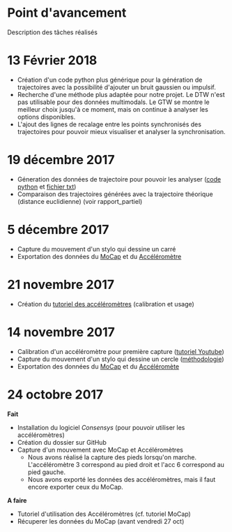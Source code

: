 # Point d'avancement
Description des tâches réalisés

# 13 Février 2018
* Création d'un code python plus générique pour la génération de trajectoires avec la possibilité d'ajouter un bruit gaussien ou impulsif.
* Recherche d'une méthode plus adaptée pour notre projet. Le DTW n'est pas utilisable pour des données multimodals. Le GTW se montre le meilleur choix jusqu'à ce moment, mais on continue à analyser les options disponibles.
* L'ajout des lignes de recalage entre les points synchronisés des trajectoires pour pouvoir mieux visualiser et analyser la synchronisation.

# 19 décembre 2017
* Géneration des données de trajectoire pour pouvoir les analyser ([code python]() et [fichier txt]())
* Comparaison des trajectoires générées avec la trajectoire théorique (distance euclidienne) (voir rapport_partiel)

# 5 décembre 2017 
* Capture du mouvement d'un stylo qui dessine un carré 
* Exportation des données du [MoCap](https://github.com/AmigoCap/SynCap/blob/master/donnees/carre/MoCap_Carre.csv) et du [Accéléromètre](https://github.com/AmigoCap/SynCap/blob/master/donnees/carre/Accelerometre_Carre.csv)

# 21 novembre 2017
* Création du [tutoriel des accéléromètres](https://github.com/AmigoCap/SynCap/blob/master/Tutoriel_accelerometres.md) (calibration et usage) 

# 14 novembre 2017
* Calibration d'un accéléromètre pour première capture ([tutoriel Youtube](https://www.youtube.com/watch?v=aI2WDecTtfs))
* Capture du mouvement d'un stylo qui dessine un cercle ([méthodologie](https://github.com/AmigoCap/SynCap/blob/master/Methodologie.md))
* Exportation des données du [MoCap](https://github.com/AmigoCap/SynCap/blob/master/donnees/cercle/MoCap_cercle_1411.csv) et du [Accéléromète](https://github.com/AmigoCap/SynCap/blob/master/donnees/cercle/CercleStylo_Session1_PAr146_1_Calibrated_SD.csv)

# 24 octobre 2017
**Fait**
* Installation du logiciel *Consensys* (pour pouvoir utiliser les accéléromètres)
* Création du dossier sur GitHub
* Capture d'un mouvement avec MoCap et Accéléromètres
  * Nous avons réalisé la capture des pieds lorsqu'on marche. L'accéléromètre 3 correspond au pied droit et l'acc 6 correspond au pied gauche. 
  * Nous avons exporté les données des accéléromètres, mais il faut encore exporter ceux du MoCap.

**A faire**
* Tutoriel d'utilisation des Accéléromètres (cf. tutoriel MoCap)
* Récuperer les données du MoCap (avant vendredi 27 oct)
